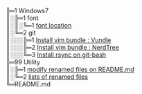 ╠═1 Windows7  
║░╠═1 font  
║░║░╚═1 [font location](01_Windows_7/01_font/01_font_location.md)  
║░╚═2 git  
║░░░╠═1 [Install vim bundle : Vundle](01_Windows_7/02_git/01_install_vim_bundle_Vundle_on_git-bash.md)  
║░░░╠═2 [Install vim bundle : NerdTree](01_Windows_7/02_git/02_install_vim_bundle_NERD_Tree_on_git-bash.md)  
║░░░╚═3 [Install rsync on git-bash](01_Windows_7/02_git/03_install_rsync_to_git-bash.md)  
╠═99 Utility  
║░╠═1 [modify renamed files on README.md](99_Utility/03_modify_number_of_file_on_README.sh)  
║░╚═2 [lists of renamed files](99_Utility/change_A_to_B.txt)  
╚═README.md  
